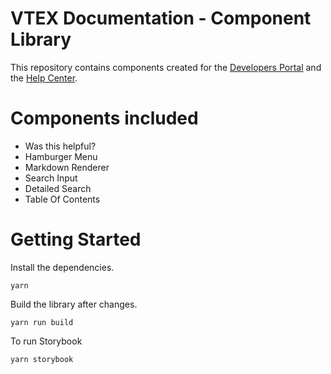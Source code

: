 # VTEX Documentation - Component Library

This repository contains components created for the [Developers Portal](https://github.com/vtexdocs/devportal) and the [Help Center](https://github.com/vtexdocs/helpcenter).

# Components included

- Was this helpful?
- Hamburger Menu
- Markdown Renderer
- Search Input
- Detailed Search
- Table Of Contents

# Getting Started

Install the dependencies.

    yarn

Build the library after changes.

    yarn run build

To run Storybook

    yarn storybook

